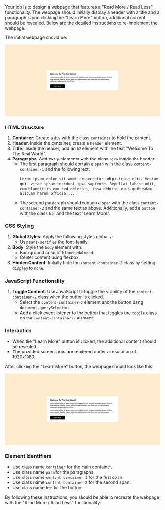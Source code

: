 
Your job is to design a webpage that features a "Read More / Read Less" functionality. The webpage should initially display a header with a title and a paragraph. Upon clicking the "Learn More" button, additional content should be revealed. Below are the detailed instructions to re-implement the webpage.

The initial webpage should be:

![initial webpage](./_images/origin.png)

### HTML Structure

1. **Container**: Create a `div` with the class `container` to hold the content.
2. **Header**: Inside the container, create a `header` element.
3. **Title**: Inside the header, add an `h2` element with the text "Welcome To The Real World".
4. **Paragraphs**: Add two `p` elements with the class `para` inside the header.
   - The first paragraph should contain a `span` with the class `content-container-1` and the following text:
     ```
     Lorem ipsum dolor sit amet consectetur adipisicing elit. Veniam quia vitae ipsam incidunt ipsa sapiente. Repellat labore odit, cum blanditiis eum sed delectus, ipsa debitis eius quibusdam aliquam harum officia ...
     ```
   - The second paragraph should contain a `span` with the class `content-container-2` and the same text as above. Additionally, add a `button` with the class `btn` and the text "Learn More".

### CSS Styling

1. **Global Styles**: Apply the following styles globally:
   - Use `sans-serif` as the font-family.
2. **Body**: Style the `body` element with:
   - Background color of `blanchedalmond`.
   - Center content using flexbox.
6. **Hidden Content**: Initially hide the `content-container-2` class by setting `display` to `none`.

### JavaScript Functionality

1. **Toggle Content**: Use JavaScript to toggle the visibility of the `content-container-2` class when the button is clicked.
   - Select the `content-container-2` element and the button using `document.querySelector`.
   - Add a click event listener to the button that toggles the `toggle` class on the `content-container-2` element.

### Interaction

- When the "Learn More" button is clicked, the additional content should be revealed.
- The provided screenshots are rendered under a resolution of 1920x1080.

After clicking the "Learn More" button, the webpage should look like this:

![after clicking the button](./_images/after_click.png)

### Element Identifiers

- Use class name `container` for the main container.
- Use class name `para` for the paragraphs.
- Use class name `content-container-1` for the first span.
- Use class name `content-container-2` for the second span.
- Use class name `btn` for the button.

By following these instructions, you should be able to recreate the webpage with the "Read More / Read Less" functionality.
